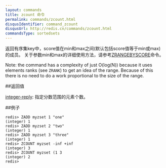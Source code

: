 ```yaml
---
layout: commands
title: zcount 命令
permalink: commands/zcount.html
disqusIdentifier: command_zcount
disqusUrl: http://redis.cn/commands/zcount.html
commandsType: sortedsets
---
```


返回有序集key中，score值在min和max之间(默认包括score值等于min或max)的成员。 关于参数min和max的详细使用方法，请参考[ZRANGEBYSCORE](/commands/zrangebyscore.html)命令。

Note: the command has a complexity of just O(log(N)) because it uses elements ranks (see `ZRANK`) to get an idea of the range. Because of this there is no need to do a work proportional to the size of the range.

##返回值

[integer-reply](/topics/protocol#integer-reply): 指定分数范围的元素个数。

##例子

	redis> ZADD myzset 1 "one"
	(integer) 1
	redis> ZADD myzset 2 "two"
	(integer) 1
	redis> ZADD myzset 3 "three"
	(integer) 1
	redis> ZCOUNT myzset -inf +inf
	(integer) 3
	redis> ZCOUNT myzset (1 3
	(integer) 2
	redis> 